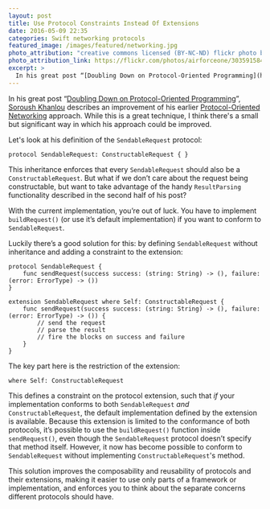```yaml
---
layout: post
title: Use Protocol Constraints Instead Of Extensions
date: 2016-05-09 22:35
categories: Swift networking protocols
featured_image: /images/featured/networking.jpg
photo_attribution: "creative commons licensed (BY-NC-ND) flickr photo by Air Force One"
photo_attribution_link: https://flickr.com/photos/airforceone/3035915842
excerpt: >
  In his great post “[Doubling Down on Protocol-Oriented Programming](http://khanlou.com/2016/05/protocol-oriented-programming/)”, Soroush Khanlou describes an improvement of his earlier Protocol-Oriented Networking approach. While this is a great technique, I think there's a small but significant way in which his approach could be improved.
---
```

In his great post “[Doubling Down on Protocol-Oriented Programming](http://khanlou.com/2016/05/protocol-oriented-programming/)”, [Soroush Khanlou](http://www.twitter.com/khanlou) describes an improvement of his earlier [Protocol-Oriented Networking](http://khanlou.com/2015/06/protocol-oriented-networking/) approach. While this is a great technique, I think there's a small but significant way in which his approach could be improved.

Let's look at his definition of the `SendableRequest` protocol:

```
protocol SendableRequest: ConstructableRequest { }
```

This inheritance enforces that every `SendableRequest` should also be a `ConstructableRequest`. But what if we don’t care about the request being constructable, but want to take advantage of the handy `ResultParsing` functionality described in the second half of his post?

With the current implementation, you’re out of luck. You have to implement `buildRequest()` (or use it’s default implementation) if you want to conform to `SendableRequest`.

Luckily there’s a good solution for this: by defining `SendableRequest` without inheritance and adding a constraint to the extension:

```
protocol SendableRequest {
	func sendRequest(success success: (string: String) -> (), failure: (error: ErrorType) -> ())
}

extension SendableRequest where Self: ConstructableRequest {
    func sendRequest(success success: (string: String) -> (), failure: (error: ErrorType) -> ()) {
        // send the request
        // parse the result
        // fire the blocks on success and failure
    }
}
```

The key part here is the restriction of the extension:

```
where Self: ConstructableRequest
```

This defines a constraint on the protocol extension, such that _if_ your implementation conforms to both `SendableRequest` _and_ `ConstructableRequest`, the default implementation defined by the extension is available. Because this extension is limited to the conformance of both protocols, it’s possible to use the `buildRequest()` function inside `sendRequest()`, even though the `SendableRequest` protocol doesn’t specify that method itself. However, it now has become possible to conform to `SendableRequest` without implementing `ConstructableRequest`'s method.

This solution improves the composability and reusability of protocols and their extensions, making it easier to use only parts of a framework or implementation, and enforces you to think about the separate concerns different protocols should have.
